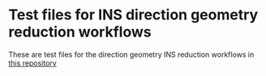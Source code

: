 # Test files for INS direction geometry reduction workflows

These are test files for the direction geometry INS reduction workflows in [this repository](https://github.com/mantidproject/direct_reduction)
